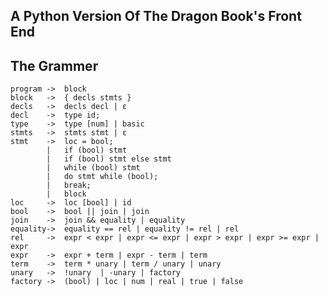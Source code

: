 ## A Python Version Of The Dragon Book's Front End

## The Grammer

	program	->	block
	block 	->	{ decls stmts }
	decls 	->	decls decl | ε
	decl 	->	type id;
	type 	->	type [num] | basic
	stmts 	->  stmts stmt | ε
	stmt 	-> 	loc = bool;
			|	if (bool) stmt
			| 	if (bool) stmt else stmt
			| 	while (bool) stmt
			| 	do stmt while (bool);
			|	break;
			|	block
	loc 	->	loc [bool] | id
	bool	-> 	bool || join | join
	join 	-> 	join && equality | equality
	equality->	equality == rel | equality != rel | rel
	rel		-> 	expr < expr | expr <= expr | expr > expr | expr >= expr | expr
	expr 	-> 	expr + term | expr - term | term
	term 	-> 	term * unary | term / unary | unary
	unary	-> 	!unary	| -unary | factory
	factory ->	(bool) | loc | num | real | true | false